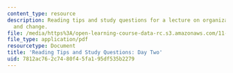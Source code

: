 ```yaml
---
content_type: resource
description: Reading tips and study questions for a lecture on organizational strategy
  and change.
file: /media/https%3A/open-learning-course-data-rc.s3.amazonaws.com/11-958-getting-things-implemented-strategy-people-performance-and-leadership-january-iap-2009/7812ac762c7480f45fa195df535b2279_questions2.pdf
file_type: application/pdf
resourcetype: Document
title: 'Reading Tips and Study Questions: Day Two'
uid: 7812ac76-2c74-80f4-5fa1-95df535b2279
---
```

